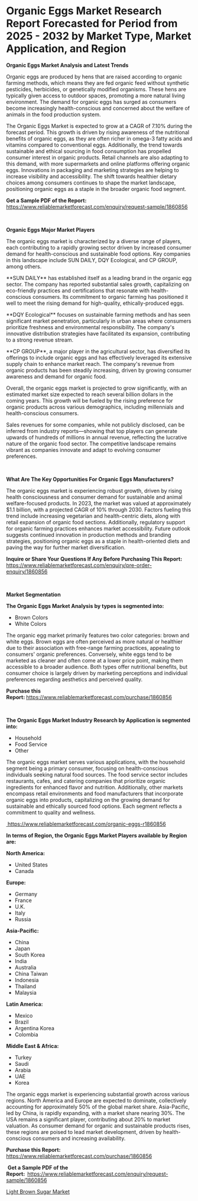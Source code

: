 <p><h1>Organic Eggs Market Research Report Forecasted for Period from 2025 -  2032 by Market Type, Market Application, and Region</h1></p><p><strong>Organic Eggs Market Analysis and Latest Trends</strong></p>
<p><p>Organic eggs are produced by hens that are raised according to organic farming methods, which means they are fed organic feed without synthetic pesticides, herbicides, or genetically modified organisms. These hens are typically given access to outdoor spaces, promoting a more natural living environment. The demand for organic eggs has surged as consumers become increasingly health-conscious and concerned about the welfare of animals in the food production system.</p><p>The Organic Eggs Market is expected to grow at a CAGR of 7.10% during the forecast period. This growth is driven by rising awareness of the nutritional benefits of organic eggs, as they are often richer in omega-3 fatty acids and vitamins compared to conventional eggs. Additionally, the trend towards sustainable and ethical sourcing in food consumption has propelled consumer interest in organic products. Retail channels are also adapting to this demand, with more supermarkets and online platforms offering organic eggs. Innovations in packaging and marketing strategies are helping to increase visibility and accessibility. The shift towards healthier dietary choices among consumers continues to shape the market landscape, positioning organic eggs as a staple in the broader organic food segment.</p></p>
<p><strong>Get a Sample PDF of the Report:&nbsp;</strong> <a href="https://www.reliablemarketforecast.com/enquiry/request-sample/1860856?utm_campaign=1108&utm_medium=2&utm_source=Github&utm_content=ia&utm_term=14022025&utm_id=organic-eggs">https://www.reliablemarketforecast.com/enquiry/request-sample/1860856</a></p>
<p>&nbsp;</p>
<p><strong>Organic Eggs Major Market Players</strong></p>
<p><p>The organic eggs market is characterized by a diverse range of players, each contributing to a rapidly growing sector driven by increased consumer demand for health-conscious and sustainable food options. Key companies in this landscape include SUN DAILY, DQY Ecological, and CP GROUP, among others.</p><p>**SUN DAILY** has established itself as a leading brand in the organic egg sector. The company has reported substantial sales growth, capitalizing on eco-friendly practices and certifications that resonate with health-conscious consumers. Its commitment to organic farming has positioned it well to meet the rising demand for high-quality, ethically-produced eggs.</p><p>**DQY Ecological** focuses on sustainable farming methods and has seen significant market penetration, particularly in urban areas where consumers prioritize freshness and environmental responsibility. The company's innovative distribution strategies have facilitated its expansion, contributing to a strong revenue stream.</p><p>**CP GROUP**, a major player in the agricultural sector, has diversified its offerings to include organic eggs and has effectively leveraged its extensive supply chain to enhance market reach. The company's revenue from organic products has been steadily increasing, driven by growing consumer awareness and demand for organic food.</p><p>Overall, the organic eggs market is projected to grow significantly, with an estimated market size expected to reach several billion dollars in the coming years. This growth will be fueled by the rising preference for organic products across various demographics, including millennials and health-conscious consumers.</p><p>Sales revenues for some companies, while not publicly disclosed, can be inferred from industry reports—showing that top players can generate upwards of hundreds of millions in annual revenue, reflecting the lucrative nature of the organic food sector. The competitive landscape remains vibrant as companies innovate and adapt to evolving consumer preferences.</p></p>
<p>&nbsp;</p>
<p><strong>What Are The Key Opportunities For Organic Eggs Manufacturers?</strong></p>
<p><p>The organic eggs market is experiencing robust growth, driven by rising health consciousness and consumer demand for sustainable and animal welfare-focused products. In 2023, the market was valued at approximately $1.1 billion, with a projected CAGR of 10% through 2030. Factors fueling this trend include increasing vegetarian and health-centric diets, along with retail expansion of organic food sections. Additionally, regulatory support for organic farming practices enhances market accessibility. Future outlook suggests continued innovation in production methods and branding strategies, positioning organic eggs as a staple in health-oriented diets and paving the way for further market diversification.</p></p>
<p><strong>Inquire or Share Your Questions If Any Before Purchasing This Report:</strong> <a href="https://www.reliablemarketforecast.com/enquiry/pre-order-enquiry/1860856?utm_campaign=1108&utm_medium=2&utm_source=Github&utm_content=ia&utm_term=14022025&utm_id=organic-eggs">https://www.reliablemarketforecast.com/enquiry/pre-order-enquiry/1860856</a></p>
<p>&nbsp;</p>
<p><strong>Market Segmentation</strong></p>
<p><strong>The Organic Eggs Market Analysis by types is segmented into:</strong></p>
<p><ul><li>Brown Colors</li><li>White Colors</li></ul></p>
<p><p>The organic egg market primarily features two color categories: brown and white eggs. Brown eggs are often perceived as more natural or healthier due to their association with free-range farming practices, appealing to consumers' organic preferences. Conversely, white eggs tend to be marketed as cleaner and often come at a lower price point, making them accessible to a broader audience. Both types offer nutritional benefits, but consumer choice is largely driven by marketing perceptions and individual preferences regarding aesthetics and perceived quality.</p></p>
<p><strong>Purchase this Report:&nbsp;</strong><a href="https://www.reliablemarketforecast.com/purchase/1860856?utm_campaign=1108&utm_medium=2&utm_source=Github&utm_content=ia&utm_term=14022025&utm_id=organic-eggs">https://www.reliablemarketforecast.com/purchase/1860856</a></p>
<p>&nbsp;</p>
<p><strong>The Organic Eggs Market Industry Research by Application is segmented into:</strong></p>
<p><ul><li>Household</li><li>Food Service</li><li>Other</li></ul></p>
<p><p>The organic eggs market serves various applications, with the household segment being a primary consumer, focusing on health-conscious individuals seeking natural food sources. The food service sector includes restaurants, cafes, and catering companies that prioritize organic ingredients for enhanced flavor and nutrition. Additionally, other markets encompass retail environments and food manufacturers that incorporate organic eggs into products, capitalizing on the growing demand for sustainable and ethically sourced food options. Each segment reflects a commitment to quality and wellness.</p></p>
<p><a href="https://www.reliablemarketforecast.com/organic-eggs-r1860856?utm_campaign=1108&utm_medium=2&utm_source=Github&utm_content=ia&utm_term=14022025&utm_id=organic-eggs">&nbsp;https://www.reliablemarketforecast.com/organic-eggs-r1860856</a></p>
<p><strong>In terms of Region, the Organic Eggs Market Players available by Region are:</strong></p>
<p>
    <p> <strong> North America: </strong>
        <ul>
            <li>United States</li>
            <li>Canada</li>
        </ul>
        </p> 
    <p> <strong> Europe: </strong>
        <ul>
            <li>Germany</li>
            <li>France</li>
            <li>U.K.</li>
            <li>Italy</li>
            <li>Russia</li>
        </ul>
        </p> 
    <p> <strong> Asia-Pacific: </strong>
        <ul>
            <li>China</li>
            <li>Japan</li>
            <li>South Korea</li>
            <li>India</li>
            <li>Australia</li>
            <li>China Taiwan</li>
            <li>Indonesia</li>
            <li>Thailand</li>
            <li>Malaysia</li>
        </ul>
        </p> 
    <p> <strong> Latin America: </strong>
        <ul>
            <li>Mexico</li>
            <li>Brazil</li>
            <li>Argentina Korea</li>
            <li>Colombia</li>
        </ul>
        </p> 
    <p> <strong> Middle East & Africa: </strong>
        <ul>
            <li>Turkey</li>
            <li>Saudi</li>
            <li>Arabia</li>
            <li>UAE</li>
            <li>Korea</li>
        </ul>
    </p>
    </p>
<p><p>The organic eggs market is experiencing substantial growth across various regions. North America and Europe are expected to dominate, collectively accounting for approximately 50% of the global market share. Asia-Pacific, led by China, is rapidly expanding, with a market share nearing 30%. The USA remains a significant player, contributing about 20% to market valuation. As consumer demand for organic and sustainable products rises, these regions are poised to lead market development, driven by health-conscious consumers and increasing availability.</p></p>
<p><strong>Purchase this Report: </strong><a href="https://www.reliablemarketforecast.com/purchase/1860856?utm_campaign=1108&utm_medium=2&utm_source=Github&utm_content=ia&utm_term=14022025&utm_id=organic-eggs">https://www.reliablemarketforecast.com/purchase/1860856</a></p>
<p>&nbsp;<strong>Get a Sample PDF of the Report:&nbsp;&nbsp;</strong><a href="https://www.reliablemarketforecast.com/enquiry/request-sample/1860856?utm_campaign=1108&utm_medium=2&utm_source=Github&utm_content=ia&utm_term=14022025&utm_id=organic-eggs">https://www.reliablemarketforecast.com/enquiry/request-sample/1860856</a></p>
<p><strong></strong></p>
<p><p><a href="https://github.com/CliffMedina6/Market-Research-Report-List-7/blob/main/light-brown-sugar-market.md?utm_campaign=1108&utm_medium=2&utm_source=Github&utm_content=ia&utm_term=14022025&utm_id=organic-eggs">Light Brown Sugar Market</a></p></p>